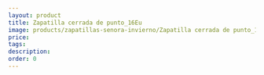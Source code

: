 ```yaml
---
layout: product
title: Zapatilla cerrada de punto_16Eu
image: products/zapatillas-senora-invierno/Zapatilla cerrada de punto_16Eu.jpeg
price: 
tags: 
description: 
order: 0
---
```

